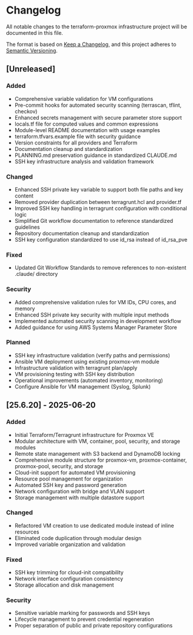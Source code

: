 # Changelog

All notable changes to the terraform-proxmox infrastructure project will be documented in this file.

The format is based on [Keep a Changelog](https://keepachangelog.com/en/1.0.0/),
and this project adheres to [Semantic Versioning](https://semver.org/spec/v2.0.0.html).

## [Unreleased]

### Added

- Comprehensive variable validation for VM configurations
- Pre-commit hooks for automated security scanning (terrascan, tflint, checkov)
- Enhanced secrets management with secure parameter store support
- locals.tf file for computed values and common expressions
- Module-level README documentation with usage examples
- terraform.tfvars.example file with security guidance
- Version constraints for all providers and Terraform
- Documentation cleanup and standardization
- PLANNING.md preservation guidance in standardized CLAUDE.md
- SSH key infrastructure analysis and validation framework

### Changed

- Enhanced SSH private key variable to support both file paths and key content
- Removed provider duplication between terragrunt.hcl and provider.tf
- Improved SSH key handling in terragrunt configuration with conditional logic
- Simplified Git workflow documentation to reference standardized guidelines
- Repository documentation cleanup and standardization
- SSH key configuration standardized to use id_rsa instead of id_rsa_pve

### Fixed

- Updated Git Workflow Standards to remove references to non-existent .claude/ directory

### Security

- Added comprehensive validation rules for VM IDs, CPU cores, and memory
- Enhanced SSH private key security with multiple input methods
- Implemented automated security scanning in development workflow
- Added guidance for using AWS Systems Manager Parameter Store

### Planned

- SSH key infrastructure validation (verify paths and permissions)
- Ansible VM deployment using existing proxmox-vm module
- Infrastructure validation with terragrunt plan/apply
- VM provisioning testing with SSH key distribution
- Operational improvements (automated inventory, monitoring)
- Configure Ansible for VM management (Syslog, Splunk)

## [25.6.20] - 2025-06-20

### Added

- Initial Terraform/Terragrunt infrastructure for Proxmox VE
- Modular architecture with VM, container, pool, security, and storage modules
- Remote state management with S3 backend and DynamoDB locking
- Comprehensive module structure for proxmox-vm, proxmox-container, proxmox-pool, security, and storage
- Cloud-init support for automated VM provisioning
- Resource pool management for organization
- Automated SSH key and password generation
- Network configuration with bridge and VLAN support
- Storage management with multiple datastore support

### Changed

- Refactored VM creation to use dedicated module instead of inline resources
- Eliminated code duplication through modular design
- Improved variable organization and validation

### Fixed

- SSH key trimming for cloud-init compatibility
- Network interface configuration consistency
- Storage allocation and disk management

### Security

- Sensitive variable marking for passwords and SSH keys
- Lifecycle management to prevent credential regeneration
- Proper separation of public and private repository configurations
